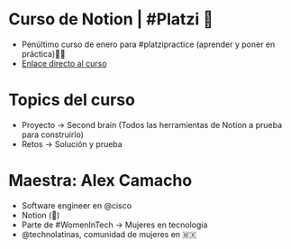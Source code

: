 # Curso de Notion | #Platzi 💚
* Penúltimo curso de enero para #platzipractice (aprender y poner en práctica)👩‍💻
* [Enlace directo al curso](https://platzi.com/cursos/notion/)
# Topics del curso
* Proyecto -> Second brain (Todos las herramientas de Notion a prueba para construirlo)
* Retos -> Solución y prueba

# Maestra: Alex Camacho
* Software engineer en @cisco
* Notion (🌟)
* Parte de #WomenInTech -> Mujeres en tecnologia
* @technolatinas, comunidad de mujeres en 🇲🇽

  
